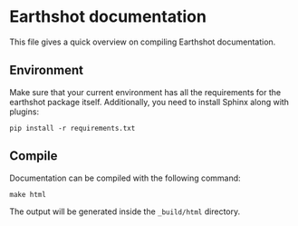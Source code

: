 # Earthshot documentation

This file gives a quick overview on compiling Earthshot documentation.

## Environment

Make sure that your current environment has all the requirements for the earthshot package itself. Additionally, you need to install Sphinx along with plugins:


```
pip install -r requirements.txt
```

## Compile

Documentation can be compiled with the following command:

```
make html
```

The output will be generated inside the `_build/html` directory.
